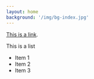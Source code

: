 ```yaml
---
layout: home
background: '/img/bg-index.jpg'
---
```


[This is a link](https://armerpunkt.github.io).

This is a list

- Item 1
- Item 2
- Item 3
